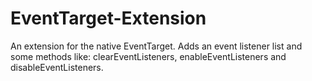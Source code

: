 # EventTarget-Extension
An extension for the native EventTarget. Adds an event listener list and some methods like: clearEventListeners, enableEventListeners and disableEventListeners. 


